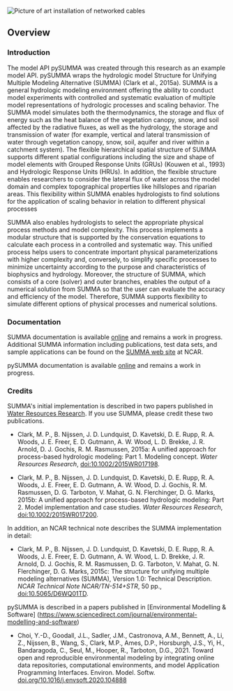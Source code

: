 ![Picture of art installation of networked cables](SUMMA_horrendogram.png)

## Overview


### Introduction

The model API pySUMMA was created through this research as an example model API. pySUMMA wraps the hydrologic model Structure for Unifying Multiple Modeling Alternative (SUMMA) (Clark et al., 2015a). SUMMA is a general hydrologic modeling environment offering the ability to conduct model experiments with controlled and systematic evaluation of multiple model representations of hydrologic processes and scaling behavior. The SUMMA model simulates both the thermodynamics, the storage and flux of energy such as the heat balance of the vegetation canopy, snow, and soil affected by the radiative fluxes, as well as the hydrology, the storage and transmission of water (for example, vertical and lateral transmission of water through vegetation canopy, snow, soil, aquifer and river within a catchment system). The flexible hierarchical spatial structure of SUMMA supports different spatial configurations including the size and shape of model elements with Grouped Response Units (GRUs) (Kouwen et al., 1993) and Hydrologic Response Units (HRUs). In addition, the flexible structure enables researchers to consider the lateral flux of water across the model domain and complex topographical properties like hillslopes and riparian areas. This flexibility within SUMMA enables hydrologists to find solutions for the application of scaling behavior in relation to different physical processes

SUMMA also enables hydrologists to select the appropriate physical process methods and model complexity. This process implements a modular structure that is supported by the conservation equations to calculate each process in a controlled and systematic way. This unified process helps users to concentrate important physical parameterizations with higher complexity and, conversely, to simplify specific processes to minimize uncertainty according to the purpose and characteristics of biophysics and hydrology. Moreover, the structure of SUMMA, which consists of a core (solver) and outer branches, enables the output of a numerical solution from SUMMA so that the user can evaluate the accuracy and efficiency of the model. Therefore, SUMMA supports flexibility to simulate different options of physical processes and numerical solutions.


### Documentation
SUMMA documentation is available [online](http://summa.readthedocs.io/) and remains a work in progress. Additional SUMMA information including publications, test data sets, and sample applications can be found on the [SUMMA web site](http://www.ral.ucar.edu/projects/summa) at NCAR.

pySUMMA documentation is available [online](https://pysumma.readthedocs.io/) and remains a work in progress.

### Credits
SUMMA's initial implementation is described in two papers published in [Water Resources Research](http://onlinelibrary.wiley.com/journal/10.1002/(ISSN)1944-7973). If you use SUMMA, please credit these two publications.

 * Clark, M. P., B. Nijssen, J. D. Lundquist, D. Kavetski, D. E. Rupp, R. A. Woods, J. E. Freer, E. D. Gutmann, A. W. Wood, L. D. Brekke, J. R. Arnold, D. J. Gochis, R. M. Rasmussen, 2015a: A unified approach for process-based hydrologic modeling: Part 1. Modeling concept. _Water Resources Research_, [doi:10.1002/2015WR017198](http://dx.doi.org/10.1002/2015WR017198).<a id="clark_2015a"></a>

 * Clark, M. P., B. Nijssen, J. D. Lundquist, D. Kavetski, D. E. Rupp, R. A. Woods, J. E. Freer, E. D. Gutmann, A. W. Wood, D. J. Gochis, R. M. Rasmussen, D. G. Tarboton, V. Mahat, G. N. Flerchinger, D. G. Marks, 2015b: A unified approach for process-based hydrologic modeling: Part 2. Model implementation and case studies. _Water Resources Research_, [doi:10.1002/2015WR017200](http://dx.doi.org/10.1002/2015WR017200).<a id="clark_2015b"></a>

In addition, an NCAR technical note describes the SUMMA implementation in detail:

 * Clark, M. P., B. Nijssen, J. D. Lundquist, D. Kavetski, D. E. Rupp, R. A. Woods, J. E. Freer, E. D. Gutmann, A. W. Wood, L. D. Brekke, J. R. Arnold, D. J. Gochis, R. M. Rasmussen, D. G. Tarboton, V. Mahat, G. N. Flerchinger, D. G. Marks, 2015c: The structure for unifying multiple modeling alternatives (SUMMA), Version 1.0: Technical Description. _NCAR Technical Note NCAR/TN-514+STR_, 50 pp., [doi:10.5065/D6WQ01TD](http://dx.doi.org/10.5065/D6WQ01TD).<a id="clark_2015c"></a>
 
 pySUMMA is described in a papers published in [Environmental Modelling & Software] (https://www.sciencedirect.com/journal/environmental-modelling-and-software)
  * Choi, Y.-D., Goodall, J.L., Sadler, J.M., Castronova, A.M., Bennett, A., Li, Z., Nijssen, B., Wang, S., Clark, M.P., Ames, D.P., Horsburgh, J.S., Yi, H., Bandaragoda, C., Seul, M., Hooper, R., Tarboton, D.G., 2021. Toward open and reproducible environmental modeling by integrating online data repositories, computational environments, and model Application Programming Interfaces. Environ. Model. Softw. [doi.org/10.1016/j.envsoft.2020.104888](https://doi.org/10.1016/j.envsoft.2020.104888)